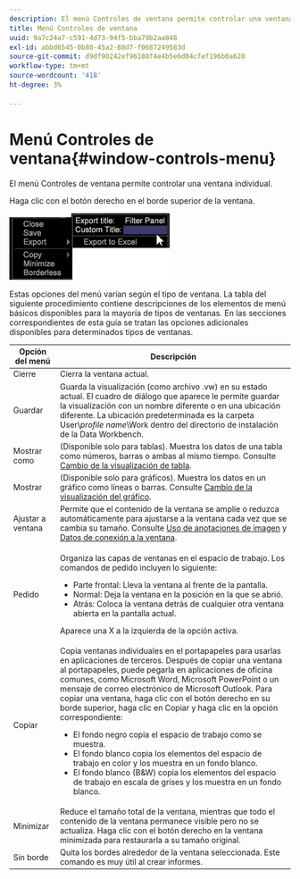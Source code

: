 ```yaml
---
description: El menú Controles de ventana permite controlar una ventana individual.
title: Menú Controles de ventana
uuid: 9a7c24a7-c591-4d73-94f5-bba79b2aa848
exl-id: abbd6545-0b80-45a2-88d7-f0687249583d
source-git-commit: d9df90242ef96188f4e4b5e6d04cfef196b0a628
workflow-type: tm+mt
source-wordcount: '418'
ht-degree: 3%

---
```


# Menú Controles de ventana{#window-controls-menu}

El menú Controles de ventana permite controlar una ventana individual.

Haga clic con el botón derecho en el borde superior de la ventana.

![](assets/mnu_window_TitleBar.png)

Estas opciones del menú varían según el tipo de ventana. La tabla del siguiente procedimiento contiene descripciones de los elementos de menú básicos disponibles para la mayoría de tipos de ventanas. En las secciones correspondientes de esta guía se tratan las opciones adicionales disponibles para determinados tipos de ventanas.

<table id="table_13ADF7B7E50E44D890768A5F9BAC8D06"> 
 <thead> 
  <tr> 
   <th colname="col1" class="entry"> Opción del menú </th> 
   <th colname="col2" class="entry"> Descripción </th> 
  </tr> 
 </thead>
 <tbody> 
  <tr> 
   <td colname="col1"> Cierre </td> 
   <td colname="col2"> Cierra la ventana actual. </td> 
  </tr> 
  <tr> 
   <td colname="col1"> Guardar </td> 
   <td colname="col2">Guarda la visualización (como archivo <span class="filepath"> .vw</span>) en su estado actual. El cuadro de diálogo que aparece le permite guardar la visualización con un nombre diferente o en una ubicación diferente. La ubicación predeterminada es la carpeta User\<i>profile name</i>\Work dentro del directorio de instalación de la Data Workbench. </td> 
  </tr> 
  <tr> 
   <td colname="col1"> Mostrar como </td> 
   <td colname="col2">(Disponible solo para tablas). Muestra los datos de una tabla como números, barras o ambas al mismo tiempo. Consulte <a href="../../../home/c-get-started/c-analysis-vis/c-tables/c-chg-tbl-disp.md#concept-c515caeefce9495f88873a10dc112770"> Cambio de la visualización de tabla</a>. </td> 
  </tr> 
  <tr> 
   <td colname="col1"> Mostrar </td> 
   <td colname="col2">(Disponible solo para gráficos). Muestra los datos en un gráfico como líneas o barras. Consulte <a href="../../../home/c-get-started/c-analysis-vis/c-graphs/c-chg-graph-disp.md#concept-eaba669d90f64cfa872f1397205fe2f7"> Cambio de la visualización del gráfico</a>. </td> 
  </tr> 
  <tr> 
   <td colname="col1"> Ajustar a ventana </td> 
   <td colname="col2">Permite que el contenido de la ventana se amplíe o reduzca automáticamente para ajustarse a la ventana cada vez que se cambia su tamaño. Consulte <a href="../../../home/c-get-started/c-analysis-vis/c-annots/c-image-annots.md#concept-02081ed7d91c4fdcb8fc863f2a51c962"> Uso de anotaciones de imagen</a> y <a href="../../../home/c-get-started/c-analysis-vis/c-tables/c-fit-data-win.md#concept-b812b1171fc240d9a4cf6d6d57f621a6"> Datos de conexión a la ventana</a>. </td> 
  </tr> 
  <tr> 
   <td colname="col1"> Pedido </td> 
   <td colname="col2"> <p>Organiza las capas de ventanas en el espacio de trabajo. Los comandos de pedido incluyen lo siguiente: 
     <ul id="ul_90391B26719040AE8E0F80FE33B106FD"> 
      <li id="li_D1B38998C8CC452D8B642132B94F92F7">Parte frontal: Lleva la ventana al frente de la pantalla. </li> 
      <li id="li_71EEC709AA734924AE8740313031DF6E">Normal: Deja la ventana en la posición en la que se abrió. </li> 
      <li id="li_B6489677FF5540E4BD854EE1CE504CCA">Atrás: Coloca la ventana detrás de cualquier otra ventana abierta en la pantalla actual. </li> 
     </ul> </p> <p>Aparece una X a la izquierda de la opción activa. </p> </td> 
  </tr> 
  <tr> 
   <td colname="col1"> Copiar </td> 
   <td colname="col2">Copia ventanas individuales en el portapapeles para usarlas en aplicaciones de terceros. Después de copiar una ventana al portapapeles, puede pegarla en aplicaciones de oficina comunes, como Microsoft Word, Microsoft PowerPoint o un mensaje de correo electrónico de Microsoft Outlook. Para copiar una ventana, haga clic con el botón derecho en su borde superior, haga clic en <span class="uicontrol"> Copiar</span> y haga clic en la opción correspondiente: 
    <ul id="ul_ECCD6A70729E40998C64714E01504995"> 
     <li id="li_21D375DAE7BC4F449C8A3225296A6D26">El fondo negro copia el espacio de trabajo como se muestra. </li> 
     <li id="li_1B08C688678F42948E0952EEE0BF2B30">El fondo blanco copia los elementos del espacio de trabajo en color y los muestra en un fondo blanco. </li> 
     <li id="li_86F497A2275C43B5835DEDD0A4BF76E8">El fondo blanco (B&amp;W) copia los elementos del espacio de trabajo en escala de grises y los muestra en un fondo blanco. </li> 
    </ul> </td> 
  </tr> 
  <tr> 
   <td colname="col1"> Minimizar </td> 
   <td colname="col2"> Reduce el tamaño total de la ventana, mientras que todo el contenido de la ventana permanece visible pero no se actualiza. Haga clic con el botón derecho en la ventana minimizada para restaurarla a su tamaño original. </td> 
  </tr> 
  <tr> 
   <td colname="col1"> Sin borde </td> 
   <td colname="col2"> Quita los bordes alrededor de la ventana seleccionada. Este comando es muy útil al crear informes. </td> 
  </tr> 
 </tbody> 
</table>
